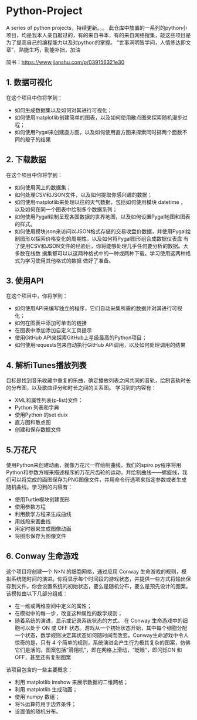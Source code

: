 # Python-Project
A series of python projects，持续更新。。。
此仓库中放置的一系列的python小项目，均是我本人亲自敲过的，有的来自书本，有的来自网络搜集，敲这些项目是为了提高自己的编程能力以及对python的掌握。
“世事洞明皆学问，人情练达即文章”，熟能生巧，勤能补拙，加油

简书：https://www.jianshu.com/p/039156321e30

## 1. 数据可视化

在这个项目中你将学到：
* 如何生成数据集以及如何对其进行可视化；
* 如何使用matplotlib创建简单的图表，以及如何使用散点图来探索随机漫步过程；
* 如何使用Pygal来创建直方图，以及如何使用直方图来探索同时掷两个面数不同的骰子的结果

## 2. 下载数据

在这个项目中你将学到：
* 如何使用网上的数据集；
* 如何处理CSV和JSON文件，以及如何提取你感兴趣的数据；
* 如何使用matplotlib来处理以往的天气数据，包括如何使用模块 datetime ，以及如何在同一个图表中绘制多个数据系列；
* 如何使用Pygal绘制呈现各国数据的世界地图，以及如何设置Pygal地图和图表的样式。
* 如何使用模块json来访问以JSON格式存储的交易收盘价数据，并使用Pygal绘制图形以探索价格变化的周期性，以及如何将Pygal图形组合成数据仪表盘
有了使用CSV和JSON文件的经验后，你将能够处理几乎任何要分析的数据。大多数在线数
据集都可以以这两种格式中的一种或两种下载。学习使用这两种格式为学习使用其他格式的数据
做好了准备。

## 3. 使用API
在这个项目中，你将学到：

* 如何使用API来编写独立的程序，它们自动采集所需的数据并对其进行可视化；
* 如何在图表中添加可单击的链接
* 在图表中添加添加自定义工具提示
* 使用GitHub API来探索GitHub上星级最高的Python项目；
* 如何使用requests包来自动执行GitHub API调用，以及如何处理调用的结果

## 4. 解析iTunes播放列表
目标是找到音乐收藏中重复的乐曲，确定播放列表之间共同的音轨，绘制音轨时长的分布图，以及歌曲评分和时长之间的关系图。
学习到的内容有：
- XML和属性列表(p-list)文件：
- Python 列表和字典
- 使用Python 的set duix
- 直方图和散点图
- 创建和保存数据文件

## 5.万花尺
使用Python来创建动画，就像万花尺一样绘制曲线，我们的spiro.py程序将用Python和参数方程来描述程序的万花尺齿轮的运动，并绘制曲线——螺旋线，我们可以将完成的画图保存为PNG图像文件，并用命令行选项来指定参数或者生成随机曲线。学习到的内容有：
- 使用Turtle模块创建图形
- 使用参数方程
- 利用数学方程来生成曲线
- 用线段来画曲线
- 用定时器来生成图像动画
- 将图形保存为图像文件

## 6. Conway 生命游戏

这个项目将创建一个 N×N 的细胞网格，通过应用 Conway 生命游戏的规则，模拟系统随时间的演进。你将显示每个时间段的游戏状态，并提供一些方式将输出保存到文件。你会设置系统的初始状态，要么是随机分布，要么是预先设计的图案。该模拟由以下几部分组成：
*  在一维或两维空间中定义的属性；
*  在模拟中的每一步，改变这种属性的数学规则；
*  随着系统的演进，显示或记录系统状态的方式。
在 Conway 生命游戏中的细胞可以处于 ON 或 OFF 状态。游戏从一个初始状态开始，其中每个细胞分配一个状态，数学规则决定其状态如何随时间而改变。Conway生命游戏中令人惊奇的是，只有 4 个简单的规则，系统演进会产生行为极其复杂的图案，仿佛它们是活的。图案包括“滑翔机”，即在网格上滑动，“眨眼”，即闪烁ON 和 OFF，甚至还有复制图案

该项目包含的一些主要概念：
*  利用 matplotlib imshow 来展示数据的二维网格；
* 利用 matplotlib 生成动画；
*  使用 numpy 数组；
*  将%运算符用于边界条件；
* 设置值的随机分布。
